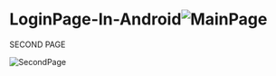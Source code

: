 # LoginPage-In-Android![MainPage](https://user-images.githubusercontent.com/64737567/223242875-70e75a63-bcb1-4084-8617-9886854e6dc8.png)

SECOND PAGE

![SecondPage](https://user-images.githubusercontent.com/64737567/223243862-9b83995a-e368-41f6-905c-8bb9b2eb1613.png)

